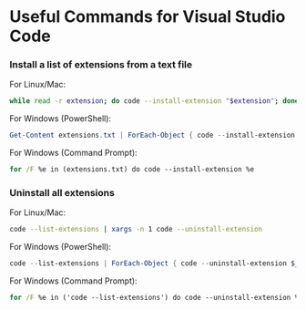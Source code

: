 # Useful Commands for Visual Studio Code

### Install a list of extensions from a text file
For Linux/Mac:
```bash
while read -r extension; do code --install-extension "$extension"; done < extensions.txt
```
For Windows (PowerShell):
```powershell
Get-Content extensions.txt | ForEach-Object { code --install-extension $_ }
```
For Windows (Command Prompt):
```cmd
for /F %e in (extensions.txt) do code --install-extension %e
```

### Uninstall all extensions
For Linux/Mac:
```bash
code --list-extensions | xargs -n 1 code --uninstall-extension
```
For Windows (PowerShell):
```powershell
code --list-extensions | ForEach-Object { code --uninstall-extension $_ }
```
For Windows (Command Prompt):
```cmd
for /F %e in ('code --list-extensions') do code --uninstall-extension %e
```
